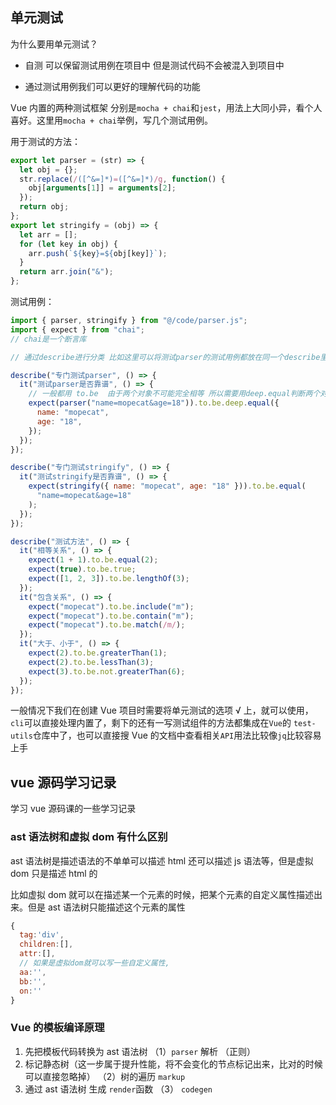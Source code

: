 ## 单元测试

为什么要用单元测试？

- 自测 可以保留测试用例在项目中 但是测试代码不会被混入到项目中

- 通过测试用例我们可以更好的理解代码的功能

Vue 内置的两种测试框架 分别是`mocha + chai`和`jest`，用法上大同小异，看个人喜好。这里用`mocha + chai`举例，写几个测试用例。

用于测试的方法：

```javascript
export let parser = (str) => {
  let obj = {};
  str.replace(/([^&=]*)=([^&=]*)/g, function() {
    obj[arguments[1]] = arguments[2];
  });
  return obj;
};
export let stringify = (obj) => {
  let arr = [];
  for (let key in obj) {
    arr.push(`${key}=${obj[key]}`);
  }
  return arr.join("&");
};
```

测试用例：

```javascript
import { parser, stringify } from "@/code/parser.js";
import { expect } from "chai";
// chai是一个断言库

// 通过describe进行分类 比如这里可以将测试parser的测试用例都放在同一个describe里面一个it就是一个测试用例

describe("专门测试parser", () => {
  it("测试parser是否靠谱", () => {
    // 一般都用 to.be  由于两个对象不可能完全相等 所以需要用deep.equal判断两个对象是否相等 这里的相等不包括引用空间
    expect(parser("name=mopecat&age=18")).to.be.deep.equal({
      name: "mopecat",
      age: "18",
    });
  });
});

describe("专门测试stringify", () => {
  it("测试stringify是否靠谱", () => {
    expect(stringify({ name: "mopecat", age: "18" })).to.be.equal(
      "name=mopecat&age=18"
    );
  });
});

describe("测试方法", () => {
  it("相等关系", () => {
    expect(1 + 1).to.be.equal(2);
    expect(true).to.be.true;
    expect([1, 2, 3]).to.be.lengthOf(3);
  });
  it("包含关系", () => {
    expect("mopecat").to.be.include("m");
    expect("mopecat").to.be.contain("m");
    expect("mopecat").to.be.match(/m/);
  });
  it("大于、小于", () => {
    expect(2).to.be.greaterThan(1);
    expect(2).to.be.lessThan(3);
    expect(3).to.be.not.greaterThan(6);
  });
});
```

一般情况下我们在创建 Vue 项目时需要将单元测试的选项 √ 上，就可以使用，`cli`可以直接处理内置了，剩下的还有一写测试组件的方法都集成在`Vue`的 `test-utils`仓库中了，也可以直接搜 Vue 的文档中查看相关`API`用法比较像`jq`比较容易上手

## vue 源码学习记录

学习 vue 源码课的一些学习记录

### ast 语法树和虚拟 dom 有什么区别

ast 语法树是描述语法的不单单可以描述 html 还可以描述 js 语法等，但是虚拟 dom 只是描述 html 的

比如虚拟 dom 就可以在描述某一个元素的时候，把某个元素的自定义属性描述出来。但是 ast 语法树只能描述这个元素的属性

```javascript
{
  tag:'div',
  children:[],
  attr:[],
  // 如果是虚拟dom就可以写一些自定义属性,
  aa:'',
  bb:'',
  on:''
}
```

### Vue 的模板编译原理

1. 先把模板代码转换为 ast 语法树 （1）`parser` 解析 （正则）
2. 标记静态树（这一步属于提升性能，将不会变化的节点标记出来，比对的时候可以直接忽略掉） （2）树的遍历 `markup`
3. 通过 ast 语法树 生成 `render`函数 （3） `codegen`

